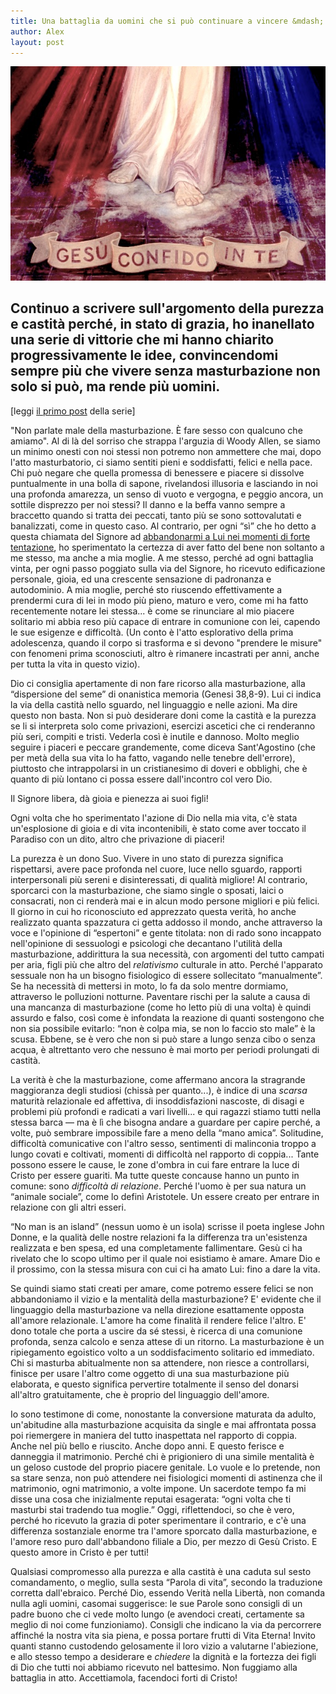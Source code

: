 ```yaml
---
title: Una battaglia da uomini che si può continuare a vincere &mdash; la purezza permanente 
author: Alex
layout: post
---
```


![](/img/posts/gesu-confido-in-te.jpg)
 
## Continuo a scrivere sull'argomento della purezza e castità perché, in stato di grazia, ho inanellato una serie di vittorie che mi hanno chiarito progressivamente le idee, convincendomi sempre più che vivere senza masturbazione non solo si può, ma rende più uomini.

\[leggi [il primo post](link) della serie\]
 
"Non parlate male della masturbazione. È fare sesso con qualcuno che amiamo". Al di là del sorriso che strappa l'arguzia di Woody Allen, se siamo un minimo onesti con noi stessi non potremo non ammettere che mai, dopo l'atto masturbatorio, ci siamo sentiti pieni e soddisfatti, felici e nella pace. Chi può negare che quella promessa di benessere e piacere si dissolve puntualmente in una bolla di sapone, rivelandosi illusoria e lasciando in noi una profonda amarezza, un senso di vuoto e vergogna, e peggio ancora, un sottile disprezzo per noi stessi? Il danno e la beffa vanno sempre a braccetto quando si tratta dei peccati, tanto più se sono sottovalutati e banalizzati, come in questo caso. Al contrario, per ogni “sì” che ho detto a questa chiamata del Signore ad [abbandonarmi a Lui nei momenti di forte tentazione](link), ho sperimentato la certezza di aver fatto del bene non soltanto a me stesso, ma anche a mia moglie. A me stesso, perché ad ogni battaglia vinta, per ogni passo poggiato sulla via del Signore, ho ricevuto edificazione personale, gioia, ed una crescente sensazione di padronanza e autodominio. A mia moglie, perché sto riuscendo effettivamente a prendermi cura di lei in modo più pieno, maturo e vero, come mi ha fatto recentemente notare lei stessa... è come se rinunciare al mio piacere solitario mi abbia reso più capace di entrare in comunione con lei, capendo le sue esigenze e difficoltà. (Un conto è l'atto esplorativo della prima adolescenza, quando il corpo si trasforma e si devono "prendere le misure" con fenomeni prima sconosciuti, altro è rimanere incastrati per anni, anche per tutta la vita in questo vizio).
 
Dio ci consiglia apertamente di non fare ricorso alla masturbazione, alla “dispersione del seme” di onanistica memoria (Genesi 38,8-9). Lui ci indica la via della castità nello sguardo, nel linguaggio e nelle azioni. Ma dire questo non basta. Non si può desiderare doni come la castità e la purezza se li si interpreta solo come privazioni, esercizi ascetici che ci renderanno più seri, compiti e tristi. Vederla così è inutile e dannoso. Molto meglio seguire i piaceri e peccare grandemente, come diceva Sant'Agostino (che per metà della sua vita lo ha fatto, vagando nelle tenebre dell'errore), piuttosto che intrappolarsi in un cristianesimo di doveri e obblighi, che è quanto di più lontano ci possa essere dall'incontro col vero Dio.
 
Il Signore libera, dà gioia e pienezza ai suoi figli!
 
Ogni volta che ho sperimentato l'azione di Dio nella mia vita, c'è stata un'esplosione di gioia e di vita incontenibili, è stato come aver toccato il Paradiso con un dito, altro che privazione di piaceri!
 
La purezza è un dono Suo. Vivere in uno stato di purezza significa rispettarsi, avere pace profonda nel cuore, luce nello sguardo, rapporti interpersonali più sereni e disinteressati, di qualità migliore! Al contrario, sporcarci con la masturbazione, che siamo single o sposati, laici o consacrati, non ci renderà mai e in alcun modo persone migliori e più felici. Il giorno in cui ho riconosciuto ed apprezzato questa verità, ho anche realizzato quanta spazzatura ci getta addosso il mondo, anche attraverso la voce e l'opinione di “espertoni” e gente titolata: non di rado sono incappato nell'opinione di sessuologi e psicologi che decantano l'utilità della masturbazione, addirittura la sua necessità, con argomenti del tutto campati per aria, figli più che altro del *relativismo* culturale in atto. Perché l'apparato sessuale non ha un bisogno fisiologico di essere sollecitato “manualmente”. Se ha necessità di mettersi in moto, lo fa da solo mentre dormiamo, attraverso le polluzioni notturne. Paventare rischi per la salute a causa di una mancanza di masturbazione (come ho letto più di una volta) è quindi assurdo e falso, così come è infondata la reazione di quanti sostengono che non sia possibile evitarlo: “non è colpa mia, se non lo faccio sto male” è la scusa. Ebbene, se è vero che non si può stare a lungo senza cibo o senza acqua, è altrettanto vero che nessuno è mai morto per periodi prolungati di castità.

 
La verità è che la masturbazione, come affermano ancora la stragrande maggioranza degli studiosi (chissà per quanto...), è indice di una *scarsa* maturità relazionale ed affettiva, di insoddisfazioni nascoste, di disagi e problemi più profondi e radicati a vari livelli... e qui ragazzi stiamo tutti nella stessa barca &mdash; ma è lì che bisogna andare a guardare per capire perché, a volte, può sembrare impossibile fare a meno della “mano amica”. Solitudine, difficoltà comunicative con l'altro sesso, sentimenti di malinconia troppo a lungo covati e coltivati, momenti di difficoltà nel rapporto di coppia... Tante possono essere le cause, le zone d'ombra in cui fare entrare la luce di Cristo per essere guariti. Ma tutte queste concause hanno un punto in comune: sono *difficoltà di relazione*. Perché l'uomo è per sua natura un “animale sociale”, come lo definì Aristotele. Un essere creato per entrare in relazione con gli altri esseri.
 
“No man is an island” (nessun uomo è un isola) scrisse il poeta inglese John Donne, e la qualità delle nostre relazioni fa la differenza tra un'esistenza realizzata e ben spesa, ed una completamente fallimentare. Gesù ci ha rivelato che lo scopo ultimo per il quale noi esistiamo è amare. Amare Dio e il prossimo, con la stessa misura con cui ci ha amato Lui: fino a dare la vita.
 
Se quindi siamo stati creati per amare, come potremo essere felici se non abbandoniamo il vizio e la mentalità della masturbazione? E' evidente che il linguaggio della masturbazione va nella direzione esattamente opposta all'amore relazionale. L'amore ha come finalità il rendere felice l'altro. E' dono totale che porta a uscire da sé stessi, è ricerca di una comunione profonda, senza calcolo e senza attese di un ritorno. La masturbazione è un ripiegamento egoistico volto a un soddisfacimento solitario ed immediato. Chi si masturba abitualmente non sa attendere, non riesce a controllarsi, finisce per usare l'altro come oggetto di una sua masturbazione più elaborata, e questo significa pervertire totalmente il senso del donarsi all'altro gratuitamente, che è proprio del linguaggio dell'amore.
 
Io sono testimone di come, nonostante la conversione maturata da adulto, un'abitudine alla masturbazione acquisita da single e mai affrontata possa poi riemergere in maniera del tutto inaspettata nel rapporto di coppia. Anche nel più bello e riuscito. Anche dopo anni. E questo ferisce e danneggia il matrimonio. Perché chi è prigioniero di una simile mentalità è un geloso custode del proprio piacere genitale. Lo vuole e lo pretende, non sa stare senza, non può attendere nei fisiologici momenti di astinenza che il matrimonio, ogni matrimonio, a volte impone. Un sacerdote tempo fa mi disse una cosa che inizialmente reputai esagerata: “ogni volta che ti masturbi stai tradendo tua moglie.” Oggi, riflettendoci, so che è vero, perché ho ricevuto la grazia di poter sperimentare il contrario, e c'è una differenza sostanziale enorme tra l'amore sporcato dalla masturbazione, e l'amore reso puro dall'abbandono filiale a Dio, per mezzo di Gesù Cristo. E questo amore in Cristo è per tutti!
 
Qualsiasi compromesso alla purezza e alla castità è una caduta sul sesto comandamento, o meglio, sulla sesta “Parola di vita”, secondo la traduzione corretta dall'ebraico. Perché Dio, essendo Verità nella Libertà, non comanda nulla agli uomini, casomai suggerisce: le sue Parole sono consigli di un padre buono che ci vede molto lungo (e avendoci creati, certamente sa meglio di noi come funzioniamo). Consigli che indicano la via da percorrere affinché la nostra vita sia piena, e possa portare frutti di Vita Eterna! Invito quanti stanno custodendo gelosamente il loro vizio a valutarne l'abiezione, e allo stesso tempo a desiderare e *chiedere* la dignità e la fortezza dei figli di Dio che tutti noi abbiamo ricevuto nel battesimo. Non fuggiamo alla battaglia in atto. Accettiamola, facendoci forti di Cristo!